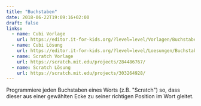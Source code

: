 ```yaml
---
title: "Buchstaben"
date: 2018-06-22T19:09:16+02:00
draft: false
links:
  - name: Cubi Vorlage
    url: https://editor.it-for-kids.org/?level=level/Vorlagen/Buchstaben.cubi
  - name: Cubi Lösung
    url: https://editor.it-for-kids.org/?level=level/Loesungen/Buchstaben.cubi
  - name: Scratch Vorlage
    url: https://scratch.mit.edu/projects/284486767/
  - name: Scratch Lösung
    url: https://scratch.mit.edu/projects/303264928/
---
```


Programmiere jeden Buchstaben eines Worts (z.B. &quot;Scratch&quot;) so, dass dieser aus einer gewählten Ecke zu seiner richtigen Position im Wort gleitet.
